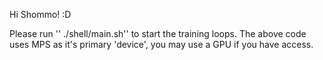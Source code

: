 Hi Shommo! :D

Please run '' ./shell/main.sh'' to start the training loops. The above code uses MPS as it's primary 'device', you may use a GPU if you have access.
